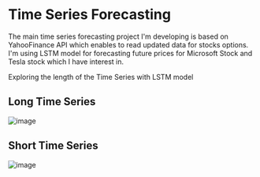# Time Series Forecasting

The main time series forecasting project I'm developing is based on YahooFinance API which enables to read updated data for stocks options.
I'm using LSTM model for forecasting future prices for Microsoft Stock and Tesla stock which I have interest in.

Exploring the length of the Time Series with LSTM model

## Long Time Series

![image](https://user-images.githubusercontent.com/57043410/119264980-c879c980-bbed-11eb-84a5-4795fc2847fe.png)

## Short Time Series

![image](https://user-images.githubusercontent.com/57043410/119264955-b8fa8080-bbed-11eb-932b-8ff2632af2fd.png)


